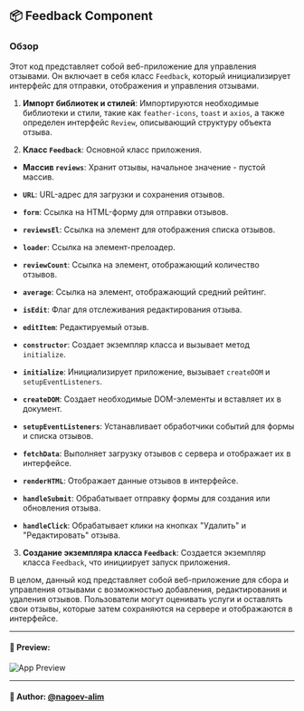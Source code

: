 ## 📦 Feedback Component

### Обзор

Этот код представляет собой веб-приложение для управления отзывами. Он включает в себя класс `Feedback`, который инициализирует интерфейс для отправки, отображения и управления отзывами.

1. **Импорт библиотек и стилей**: Импортируются необходимые библиотеки и стили, такие как `feather-icons`, `toast` и `axios`, а также определен интерфейс `Review`, описывающий структуру объекта отзыва.

2. **Класс `Feedback`**: Основной класс приложения.

  - **Массив `reviews`**: Хранит отзывы, начальное значение - пустой массив.

  - **`URL`**: URL-адрес для загрузки и сохранения отзывов.

  - **`form`**: Ссылка на HTML-форму для отправки отзывов.

  - **`reviewsEl`**: Ссылка на элемент для отображения списка отзывов.

  - **`loader`**: Ссылка на элемент-прелоадер.

  - **`reviewCount`**: Ссылка на элемент, отображающий количество отзывов.

  - **`average`**: Ссылка на элемент, отображающий средний рейтинг.

  - **`isEdit`**: Флаг для отслеживания редактирования отзыва.

  - **`editItem`**: Редактируемый отзыв.

  - **`constructor`**: Создает экземпляр класса и вызывает метод `initialize`.

  - **`initialize`**: Инициализирует приложение, вызывает `createDOM` и `setupEventListeners`.

  - **`createDOM`**: Создает необходимые DOM-элементы и вставляет их в документ.

  - **`setupEventListeners`**: Устанавливает обработчики событий для формы и списка отзывов.

  - **`fetchData`**: Выполняет загрузку отзывов с сервера и отображает их в интерфейсе.

  - **`renderHTML`**: Отображает данные отзывов в интерфейсе.

  - **`handleSubmit`**: Обрабатывает отправку формы для создания или обновления отзыва.

  - **`handleClick`**: Обрабатывает клики на кнопках "Удалить" и "Редактировать" отзыва.

3. **Создание экземпляра класса `Feedback`**: Создается экземпляр класса `Feedback`, что инициирует запуск приложения.

В целом, данный код представляет собой веб-приложение для сбора и управления отзывами с возможностью добавления, редактирования и удаления отзывов. Пользователи могут оценивать услуги и оставлять свои отзывы, которые затем сохраняются на сервере и отображаются в интерфейсе.

---

#### 🌄 Preview:

![App Preview](https://lh3.googleusercontent.com/drive-viewer/AITFw-x7rynSBqPgGrK2cRzO6Gpm70hivde3UMUsr3HSwI6TsZRMYOZ46l5dC5dTT8iMz1QObTXtIcX6hNwC4Xrakd6AVhyu=s1600)


-----

#### 🙌 Author: [@nagoev-alim](https://github.com/nagoev-alim)

